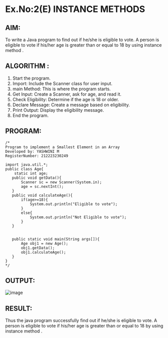 # Ex.No:2(E)  INSTANCE METHODS

## AIM:
To write a Java program to find out if he/she is eligible to vote. A person is eligible to vote if his/her age is greater than or equal to 18 by using instance method . 
## ALGORITHM :
1.	Start the program.
2.	Import: Include the Scanner class for user input.
3.	main Method: This is where the program starts.
4.	Get Input: Create a Scanner, ask for age, and read it.
5.	Check Eligibility: Determine if the age is 18 or older.
6.	Declare Message: Create a message based on eligibility.
7.	Print Output: Display the eligibility message.
8.	End the program.
	

## PROGRAM:
 ```
/*
Program to implement a Smallest Element in an Array
Developed by: YASHWINI M
RegisterNumber: 212223230249

 import java.util.*;
public class Age{
     static int age;
    public void getData(){
        Scanner sc = new Scanner(System.in);
        age = sc.nextInt();
    }
    public void calculateAge(){
        if(age>=18){
            System.out.println("Eligible to vote");
        }
        else{
            System.out.println("Not Eligible to vote");
        }
    }
    
    
    public static void main(String args[]){
        Age obj1 = new Age();
        obj1.getData();
        obj1.calculateAge();
    }
}
*/
```

## OUTPUT:
![image](https://github.com/user-attachments/assets/8bc0f0c0-02fb-4a20-bd18-65e4e632bd90)

## RESULT:
Thus the java program successfully find out if he/she is eligible to vote. A person is eligible to vote if his/her age is greater than or equal to 18 by using instance method .
